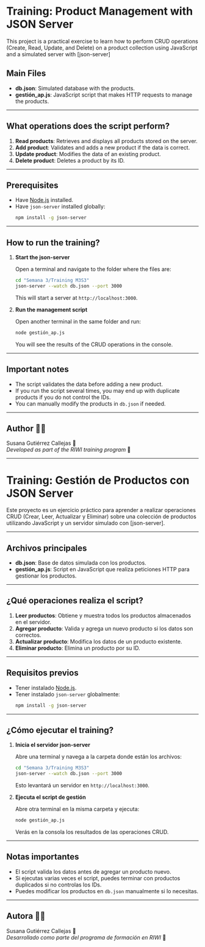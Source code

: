 # Training: Product Management with JSON Server

This project is a practical exercise to learn how to perform CRUD operations (Create, Read, Update, and Delete) on a product collection using JavaScript and a simulated server with [json-server]

## Main Files

- **db.json**: Simulated database with the products.
- **gestión_ap.js**: JavaScript script that makes HTTP requests to manage the products.

---

## What operations does the script perform?

1. **Read products**: Retrieves and displays all products stored on the server.
2. **Add product**: Validates and adds a new product if the data is correct.
3. **Update product**: Modifies the data of an existing product.
4. **Delete product**: Deletes a product by its ID.

---

## Prerequisites

- Have [Node.js](https://nodejs.org/) installed.
- Have `json-server` installed globally:
  ```bash
  npm install -g json-server
  ```
---

## How to run the training?

1. **Start the json-server**

   Open a terminal and navigate to the folder where the files are:
   ```bash
   cd "Semana 3/Training M3S3"
   json-server --watch db.json --port 3000
   ```
   This will start a server at `http://localhost:3000`.

2. **Run the management script**

   Open another terminal in the same folder and run:
   ```bash
   node gestión_ap.js
   ```
   You will see the results of the CRUD operations in the console.

---

## Important notes

- The script validates the data before adding a new product.
- If you run the script several times, you may end up with duplicate products if you do not control the IDs.
- You can manually modify the products in `db.json` if needed.

---

## Author 👩‍💻

Susana Gutiérrez Callejas 🤍    
*Developed as part of the RIWI training program* 🚀

-----

# Training: Gestión de Productos con JSON Server

Este proyecto es un ejercicio práctico para aprender a realizar operaciones CRUD (Crear, Leer, Actualizar y Eliminar) sobre una colección de productos utilizando JavaScript y un servidor simulado con [json-server].

---

## Archivos principales

- **db.json**: Base de datos simulada con los productos.
- **gestión_ap.js**: Script en JavaScript que realiza peticiones HTTP para gestionar los productos.

---

## ¿Qué operaciones realiza el script?

1. **Leer productos**: Obtiene y muestra todos los productos almacenados en el servidor.
2. **Agregar producto**: Valida y agrega un nuevo producto si los datos son correctos.
3. **Actualizar producto**: Modifica los datos de un producto existente.
4. **Eliminar producto**: Elimina un producto por su ID.

---

## Requisitos previos

- Tener instalado [Node.js](https://nodejs.org/).
- Tener instalado `json-server` globalmente:
  ```bash
  npm install -g json-server
  ```

---

## ¿Cómo ejecutar el training?

1. **Inicia el servidor json-server**

   Abre una terminal y navega a la carpeta donde están los archivos:
   ```bash
   cd "Semana 3/Training M3S3"
   json-server --watch db.json --port 3000
   ```
   Esto levantará un servidor en `http://localhost:3000`.

2. **Ejecuta el script de gestión**

   Abre otra terminal en la misma carpeta y ejecuta:
   ```bash
   node gestión_ap.js
   ```
   Verás en la consola los resultados de las operaciones CRUD.

---

## Notas importantes

- El script valida los datos antes de agregar un producto nuevo.
- Si ejecutas varias veces el script, puedes terminar con productos duplicados si no controlas los IDs.
- Puedes modificar los productos en `db.json` manualmente si lo necesitas.

---

## Autora 👩‍💻

Susana Gutiérrez Callejas 🤍    
*Desarrollado como parte del programa de formación en RIWI* 🚀
